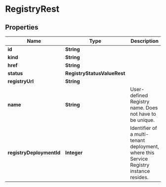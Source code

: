 

# RegistryRest


## Properties

Name | Type | Description | Notes
------------ | ------------- | ------------- | -------------
**id** | **String** |  | 
**kind** | **String** |  |  [optional]
**href** | **String** |  |  [optional]
**status** | **RegistryStatusValueRest** |  | 
**registryUrl** | **String** |  | 
**name** | **String** | User-defined Registry name. Does not have to be unique. |  [optional]
**registryDeploymentId** | **Integer** | Identifier of a multi-tenant deployment, where this Service Registry instance resides. |  [optional]



